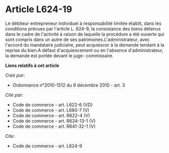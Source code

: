 # Article L624-19

Le débiteur entrepreneur individuel à responsabilité limitée établit, dans les conditions prévues par l'article L. 624-9, la
consistance des biens détenus dans le cadre de l'activité à raison de laquelle la procédure a été ouverte qui sont compris
dans un autre de ses patrimoines.L'administrateur, avec l'accord du mandataire judiciaire, peut acquiescer à la demande
tendant à la reprise du bien.A défaut d'acquiescement ou en l'absence d'administrateur, la demande est portée devant le juge-
commissaire.

**Liens relatifs à cet article**

_Créé par_:

  - Ordonnance n°2010-1512 du 9 décembre 2010 - art. 3

_Cité par_:

  - Code de commerce - art. L622-6 (VD)
  - Code de commerce - art. L680-7 (V)
  - Code de commerce - art. R622-4 (V)
  - Code de commerce - art. R624-13-1 (V)
  - Code de commerce - art. R641-32-1 (V)

_Cite_:

  - Code de commerce - art. L624-9
